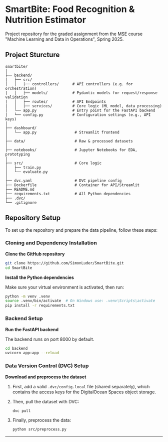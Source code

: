 # SmartBite: Food Recognition & Nutrition Estimator

Project repository for the graded assignment from the MSE course "Machine Learning and Data in Operations​", Spring 2025​.

## Project Sturcture

```
smartbite/
│
├── backend/
|   ├── src/
│   │   ├── controllers/      # API controllers (e.g. for orchestration)
|   │   ├── models/           # Pydantic models for request/response validation
|   │   ├── routes/           # API Endpoints
|   │   ├── services/         # Core logic (ML model, data processing)
│   └── app.py                # Entry point for the FastAPI backend
|   └── config.py             # Configuration settings (e.g., API keys)
│
├── dashboard/
│   └── app.py                 # Streamlit frontend
│
├── data/                      # Raw & processed datasets
│
├── notebooks/                 # Jupyter Notebooks for EDA, prototyping
│
├── src/                       # Core logic
│   ├── train.py
│   └── evaluate.py
│
├── dvc.yaml                   # DVC pipeline config
├── Dockerfile                 # Container for API/Streamlit
├── README.md
├── requirements.txt           # All Python dependencies
├── .dvc/
└── .gitignore
```

## Repository Setup

To set up the repository and prepare the data pipeline, follow these steps:

### Cloning and Dependency Installation

**Clone the GitHub repository**

```sh
git clone https://github.com/SimonLuder/SmartBite.git
cd SmartBite
```

**Install the Python dependencies**

Make sure your virtual environment is activated, then run:

```sh
python -m venv .venv
source .venv/bin/activate  # On Windows use: .venv\Scripts\activate
pip install -r requirements.txt
```

### Backend Setup

**Run the FastAPI backend**

The backend runs on port 8000 by default.

```sh
cd backend
uvicorn app:app --reload
```

### Data Version Control (DVC) Setup

**Download and preprocess the dataset**

1. First, add a valid `.dvc/config.local` file (shared separately), which contains the access keys for the DigitalOcean Spaces object storage.

2. Then, pull the dataset with DVC:

   ```sh
   dvc pull
   ```

3. Finally, preprocess the data:

   ```sh
   python src/preprocess.py
   ```

---
